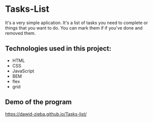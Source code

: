 # Tasks-List
It's a very simple aplication. It's a list of tasks you need to complete or things that you want to do. You can mark them if if you've done and removed them.

## Technologies used in this project:
- HTML
- CSS
- JavaScript
- BEM
- flex
- grid
## Demo of the program
https://dawid-zieba.github.io/Tasks-list/